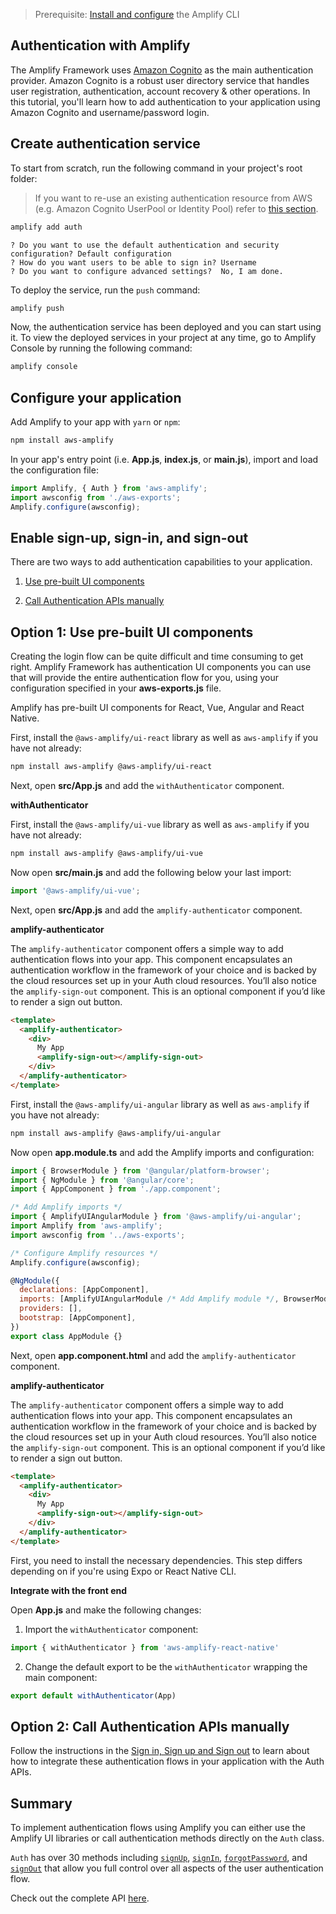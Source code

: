 > Prerequisite: [Install and configure](~/cli/start/install.md) the Amplify CLI

## Authentication with Amplify

The Amplify Framework uses [Amazon Cognito](https://aws.amazon.com/cognito/) as the main authentication provider. Amazon Cognito is a robust user directory service that handles user registration, authentication, account recovery & other operations. In this tutorial, you'll learn how to add authentication to your application using Amazon Cognito and username/password login.

## Create authentication service
To start from scratch, run the following command in your project's root folder:

> If you want to re-use an existing authentication resource from AWS (e.g. Amazon Cognito UserPool or Identity Pool) refer to [this section](~/lib/auth/start.md#re-use-existing-authentication-resource).

```bash
amplify add auth
```

```console
? Do you want to use the default authentication and security configuration? Default configuration
? How do you want users to be able to sign in? Username
? Do you want to configure advanced settings?  No, I am done.
```

To deploy the service, run the `push` command:

```bash
amplify push
```

Now, the authentication service has been deployed and you can start using it. To view the deployed services in your project at any time, go to Amplify Console by running the following command:

```bash
amplify console
```

## Configure your application

Add Amplify to your app with `yarn` or `npm`:

```bash
npm install aws-amplify
```

In your app's entry point (i.e. __App.js__, __index.js__, or __main.js__), import and load the configuration file:

```javascript
import Amplify, { Auth } from 'aws-amplify';
import awsconfig from './aws-exports';
Amplify.configure(awsconfig);
```

## Enable sign-up, sign-in, and sign-out

There are two ways to add authentication capabilities to your application.

1. [Use pre-built UI components](#option-1-use-pre-built-ui-components)

2. [Call Authentication APIs manually](#option-2-call-authentication-apis-manually)

## Option 1: Use pre-built UI components

Creating the login flow can be quite difficult and time consuming to get right. Amplify Framework has authentication UI components you can use that will provide the entire authentication flow for you, using your configuration specified in your __aws-exports.js__ file.

Amplify has pre-built UI components for React, Vue, Angular and React Native.

<amplify-block-switcher>
<amplify-block name="React">

First, install the `@aws-amplify/ui-react` library as well as `aws-amplify` if you have not already:

```sh
npm install aws-amplify @aws-amplify/ui-react
```

Next, open __src/App.js__ and add the `withAuthenticator` component.

**withAuthenticator**

<inline-fragment src="~/ui/auth/fragments/react/withauthenticator.md"></inline-fragment>

</amplify-block>
<amplify-block name="Vue">

First, install the `@aws-amplify/ui-vue` library as well as `aws-amplify` if you have not already:

```bash
npm install aws-amplify @aws-amplify/ui-vue
```

Now open __src/main.js__ and add the following below your last import:

```js
import '@aws-amplify/ui-vue';
```

Next, open __src/App.js__ and add the `amplify-authenticator` component.

**amplify-authenticator**

The `amplify-authenticator` component offers a simple way to add authentication flows into your app. This component encapsulates an authentication workflow in the framework of your choice and is backed by the cloud resources set up in your Auth cloud resources. You’ll also notice the `amplify-sign-out` component. This is an optional component if you’d like to render a sign out button.


```html
<template>
  <amplify-authenticator>
    <div>
      My App
      <amplify-sign-out></amplify-sign-out>
    </div>
  </amplify-authenticator>
</template>
```

</amplify-block>
<amplify-block name="Angular">

First, install the `@aws-amplify/ui-angular` library as well as `aws-amplify` if you have not already:

```bash
npm install aws-amplify @aws-amplify/ui-angular
```

Now open __app.module.ts__ and add the Amplify imports and configuration:

```js
import { BrowserModule } from '@angular/platform-browser';
import { NgModule } from '@angular/core';
import { AppComponent } from './app.component';

/* Add Amplify imports */
import { AmplifyUIAngularModule } from '@aws-amplify/ui-angular';
import Amplify from 'aws-amplify';
import awsconfig from '../aws-exports';

/* Configure Amplify resources */
Amplify.configure(awsconfig);

@NgModule({
  declarations: [AppComponent],
  imports: [AmplifyUIAngularModule /* Add Amplify module */, BrowserModule],
  providers: [],
  bootstrap: [AppComponent],
})
export class AppModule {}
```

Next, open __app.component.html__ and add the `amplify-authenticator` component.

**amplify-authenticator**

The `amplify-authenticator` component offers a simple way to add authentication flows into your app. This component encapsulates an authentication workflow in the framework of your choice and is backed by the cloud resources set up in your Auth cloud resources. You’ll also notice the `amplify-sign-out` component. This is an optional component if you’d like to render a sign out button.


```html
<template>
  <amplify-authenticator>
    <div>
      My App
      <amplify-sign-out></amplify-sign-out>
    </div>
  </amplify-authenticator>
</template>
```

</amplify-block>
<amplify-block name="React Native">

First, you need to install the necessary dependencies. This step differs depending on if you're using Expo or React Native CLI.

<inline-fragment src="~/start/getting-started/fragments/reactnative/getting-started-steps.md"></inline-fragment>

**Integrate with the front end**

Open __App.js__ and make the following changes:

1. Import the `withAuthenticator` component:

```javascript
import { withAuthenticator } from 'aws-amplify-react-native'
```

2. Change the default export to be the `withAuthenticator` wrapping the main component:

```javascript
export default withAuthenticator(App)
```
</amplify-block>
</amplify-block-switcher>

## Option 2: Call Authentication APIs manually

Follow the instructions in the [Sign in, Sign up and Sign out](~/lib/auth/emailpassword.md) to learn about how to integrate these authentication flows in your application with the Auth APIs.

## Summary

To implement authentication flows using Amplify you can either use the Amplify UI libraries or call authentication methods directly on the `Auth` class.

`Auth` has over 30 methods including [`signUp`](~/lib/auth/emailpassword.md#sign-up), [`signIn`](~/lib/auth/emailpassword.md#sign-in), [`forgotPassword`](~/lib/auth/manageusers.md#forgot-password), and [`signOut`](~/lib/auth/emailpassword.md#sign-out) that allow you full control over all aspects of the user authentication flow.

Check out the complete API [here](https://aws-amplify.github.io/amplify-js/api/classes/authclass.html).
